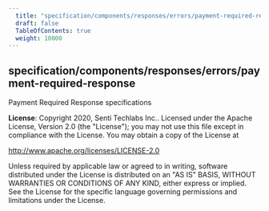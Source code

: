 ```yaml
---
  title: "specification/components/responses/errors/payment-required-response"
  draft: false
  TableOfContents: true
  weight: 10000
---
```

<a name="module_specification/components/responses/errors/payment-required-response"></a>

## specification/components/responses/errors/payment-required-response
Payment Required Response specifications

**License**: Copyright 2020, Senti Techlabs Inc..
Licensed under the Apache License, Version 2.0 (the &quot;License&quot;);
you may not use this file except in compliance with the License.
You may obtain a copy of the License at

   http://www.apache.org/licenses/LICENSE-2.0

Unless required by applicable law or agreed to in writing, software
distributed under the License is distributed on an &quot;AS IS&quot; BASIS,
WITHOUT WARRANTIES OR CONDITIONS OF ANY KIND, either express or implied.
See the License for the specific language governing permissions and
limitations under the License.  
